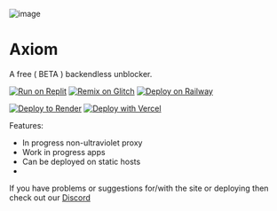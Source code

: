 ![image](https://github.com/infdevv/Axiom/assets/133452064/4c170d9e-0a31-4a8f-bab1-f5a6b6cefd72)
# Axiom

A free ( BETA ) backendless unblocker. 

[![Run on Replit](https://binbashbanana.github.io/deploy-buttons/buttons/remade/replit.svg)](https://replit.com/github/infdevv/axiom)
[![Remix on Glitch](https://binbashbanana.github.io/deploy-buttons/buttons/remade/glitch.svg)](https://glitch.com/edit/#!/import/github/infdevv/axiom)
[![Deploy on Railway](https://binbashbanana.github.io/deploy-buttons/buttons/remade/railway.svg)](https://railway.app/new/template?template=https://github.com/infdevv/axiom)

[![Deploy to Render](https://binbashbanana.github.io/deploy-buttons/buttons/remade/render.svg)](https://render.com/deploy?repo=https://github.com/infdevv/axiom)
[![Deploy with Vercel](https://binbashbanana.github.io/deploy-buttons/buttons/remade/vercel.svg)](https://vercel.com/new/clone?repositoryurl=https://github.com/infdevv/axiom)

Features:

- In progress non-ultraviolet proxy
- Work in progress apps
- Can be deployed on static hosts
- 
If you have problems or suggestions for/with the site or deploying then check out our [Discord](https://discord.gg/Ub6zGw4RAC)
